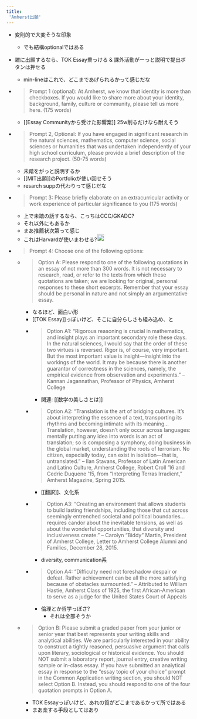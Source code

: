 ```yaml
---
title:
 'Amherst出願'
---
```



- 変則的で大変そうな印象
    - でも結構optionalではある
- 雑に出願するなら、TOK Essay乗っける & 課外活動がーっと説明で提出ボタンは押せる
    - min-lineはこれで、どこまであげられるかって感じだな

- > Prompt 1 (optional): At Amherst, we know that identity is more than checkboxes. If you would like to share more about your identity, background, family, culture or community, please tell us more here. (175 words)
    - [[Essay Communityから受けた影響案]] 25w削るだけなら耐えそう

- > Prompt 2, Optional: If you have engaged in significant research in the natural sciences, mathematics, computer science, social sciences or humanities that was undertaken independently of your high school curriculum, please provide a brief description of the research project. (50-75 words)
    - 未踏をがっと説明するか
    - [[MIT出願]]のPortfolioが使い回せそう
    - resarch suppの代わりって感じだな
- > Prompt 3: Please briefly elaborate on an extracurricular activity or work experience of particular significance to you (175 words)
    - 上で未踏の話するなら、こっちはCCC/GKADC?
    - それ以外にもあるか
    - まあ推薦状次第って感じ
    - これはHarvardが使いまわせる?<img src='https://scrapbox.io/api/pages/blu3mo-public/blu3mo/icon' alt='blu3mo.icon' height="19.5"/>

- > Prompt 4: Choose one of the following options:
    - > Option A: Please respond to one of the following quotations in an essay of not more than 300 words. It is not necessary to research, read, or refer to the texts from which these quotations are taken; we are looking for original, personal responses to these short excerpts. Remember that your essay should be personal in nature and not simply an argumentative essay.
        - なるほど、面白い形
        - [[TOK Essay]]っぽいけど、そこに自分らしさも組み込め、と
        - > Option A1: “Rigorous reasoning is crucial in mathematics, and insight plays an important secondary role these days. In the natural sciences, I would say that the order of these two virtues is reversed. Rigor is, of course, very important. But the most important value is insight—insight into the workings of the world. It may be because there is another guarantor of correctness in the sciences, namely, the empirical evidence from observation and experiments.” – Kannan Jagannathan, Professor of Physics, Amherst College
            - 関連: [[数学の美しさとは]]
        - > Option A2: “Translation is the art of bridging cultures. It’s about interpreting the essence of a text, transporting its rhythms and becoming intimate with its meaning… Translation, however, doesn’t only occur across languages: mentally putting any idea into words is an act of translation; so is composing a symphony, doing business in the global market, understanding the roots of terrorism. No citizen, especially today, can exist in isolation—that is, untranslated.” – Ilan Stavans, Professor of Latin American and Latino Culture, Amherst College, Robert Croll ’16 and Cedric Duquene ’15, from “Interpreting Terras Irradient,” Amherst Magazine, Spring 2015.
            - [[翻訳]]、文化系
        - > Option A3: “Creating an environment that allows students to build lasting friendships, including those that cut across seemingly entrenched societal and political boundaries… requires candor about the inevitable tensions, as well as about the wonderful opportunities, that diversity and inclusiveness create.” – Carolyn “Biddy” Martin, President of Amherst College, Letter to Amherst College Alumni and Families, December 28, 2015.
            - diversity, communication系
        - > Option A4: “Difficulty need not foreshadow despair or defeat. Rather achievement can be all the more satisfying because of obstacles surmounted.”  – Attributed to William Hastie, Amherst Class of 1925, the first African-American to serve as a judge for the United States Court of Appeals
            - 倫理とか哲学っぽさ?
                - それは全部そうか
    - > Option B: Please submit a graded paper from your junior or senior year that best represents your writing skills and analytical abilities. We are particularly interested in your ability to construct a tightly reasoned, persuasive argument that calls upon literary, sociological or historical evidence. You should NOT submit a laboratory report, journal entry, creative writing sample or in-class essay. If you have submitted an analytical essay in response to the “essay topic of your choice” prompt in the Common Application writing section, you should NOT select Option B. Instead, you should respond to one of the four quotation prompts in Option A.
        - TOK Essayっぽいけど、あれの質がどこまであるかって所ではある
        - まあ楽する手段としてはあり
